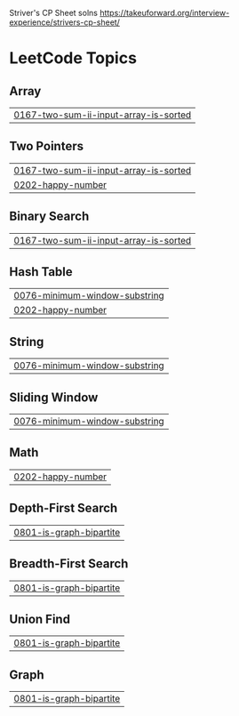 Striver's CP Sheet solns
https://takeuforward.org/interview-experience/strivers-cp-sheet/

<!---LeetCode Topics Start-->
# LeetCode Topics
## Array
|  |
| ------- |
| [0167-two-sum-ii-input-array-is-sorted](https://github.com/Raged-Pineapple/cf-templates/tree/master/0167-two-sum-ii-input-array-is-sorted) |
## Two Pointers
|  |
| ------- |
| [0167-two-sum-ii-input-array-is-sorted](https://github.com/Raged-Pineapple/cf-templates/tree/master/0167-two-sum-ii-input-array-is-sorted) |
| [0202-happy-number](https://github.com/Raged-Pineapple/cf-templates/tree/master/0202-happy-number) |
## Binary Search
|  |
| ------- |
| [0167-two-sum-ii-input-array-is-sorted](https://github.com/Raged-Pineapple/cf-templates/tree/master/0167-two-sum-ii-input-array-is-sorted) |
## Hash Table
|  |
| ------- |
| [0076-minimum-window-substring](https://github.com/Raged-Pineapple/cf-templates/tree/master/0076-minimum-window-substring) |
| [0202-happy-number](https://github.com/Raged-Pineapple/cf-templates/tree/master/0202-happy-number) |
## String
|  |
| ------- |
| [0076-minimum-window-substring](https://github.com/Raged-Pineapple/cf-templates/tree/master/0076-minimum-window-substring) |
## Sliding Window
|  |
| ------- |
| [0076-minimum-window-substring](https://github.com/Raged-Pineapple/cf-templates/tree/master/0076-minimum-window-substring) |
## Math
|  |
| ------- |
| [0202-happy-number](https://github.com/Raged-Pineapple/cf-templates/tree/master/0202-happy-number) |
## Depth-First Search
|  |
| ------- |
| [0801-is-graph-bipartite](https://github.com/Raged-Pineapple/cf-templates/tree/master/0801-is-graph-bipartite) |
## Breadth-First Search
|  |
| ------- |
| [0801-is-graph-bipartite](https://github.com/Raged-Pineapple/cf-templates/tree/master/0801-is-graph-bipartite) |
## Union Find
|  |
| ------- |
| [0801-is-graph-bipartite](https://github.com/Raged-Pineapple/cf-templates/tree/master/0801-is-graph-bipartite) |
## Graph
|  |
| ------- |
| [0801-is-graph-bipartite](https://github.com/Raged-Pineapple/cf-templates/tree/master/0801-is-graph-bipartite) |
<!---LeetCode Topics End-->